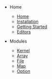 * Home
    * [Home](/)
    * [Installation](Installation)
    * [Getting Started](GettingStarted)
    * [Editors](Editors)

* Modules
    * [Kernel](modules/kernel)
    * [Array](modules/array)
    * [File](modules/file)
    * [Map](modules/map)
    * [Option](modules/option)